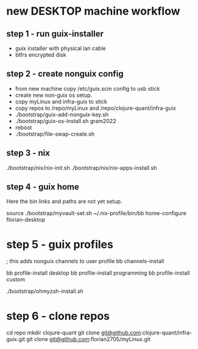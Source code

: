 
# new DESKTOP machine workflow

## step 1 - run guix-installer
- guix installer with physical lan cable 
- btfrs encrypted disk

## step 2 - create nonguix config
- from new machine copy /etc/guix.scm config to usb stick
- create new non-guix os setup.
- copy myLinux and infra-guix to stick
- copy repos to /repo/myLinux and /repo/clojure-quant/infra-guix
- ./bootstrap/guix-add-nonguix-key.sh
- ./bootstrap/guix-os-install.sh gram2022
- reboot
- ./bootstrap/file-swap-create.sh

## step 3 - nix
./bootstrap/nix/nix-init.sh
./bootstrap/nix/nix-apps-install.sh

## step 4 - guix home
Here the bin links and paths are not yet setup.

source ./bootstrap/myvault-set.sh
~/.nix-profile/bin/bb home-configure florian-desktop


# step 5 - guix profiles
; this adds nonguix channels to user profile
bb channels-install 

bb profile-install desktop
bb profile-install programming
bb profile-install custom


./bootstrap/ohmyzsh-install.sh

# step 6 - clone repos


cd repo
mkdir clojure-quant
git clone git@github.com:clojure-quant/infra-guix.git
git clone git@github.com:florian2705/myLinux.git
